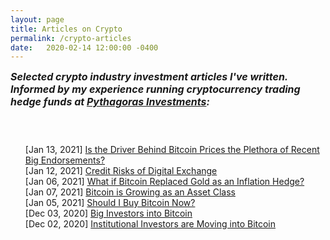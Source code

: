 ```yaml
---
layout: page
title: Articles on Crypto
permalink: /crypto-articles
date:   2020-02-14 12:00:00 -0400
---
```


<div class="row" style="display:block;">

<h5 style="font-size:medium; margin-top:6px;">
Selected crypto industry investment articles I've written. <br/>
Informed by my experience running 
cryptocurrency trading hedge funds at <a href="https://pythagoras.investments">Pythagoras Investments</a>:</h5>
<br/>
<ul style="list-style-type: none;">
  <li>[Jan 13, 2021] <a href="https://impactmagazine.medium.com/mitchell-dong-15707842f240" target="_blank">Is the Driver Behind Bitcoin Prices the Plethora of Recent Big Endorsements?</a></li>
  <li>[Jan 12, 2021] <a href="https://coolbrandspeople.wordpress.com/2021/01/12/mitchell-dong-2/" target="_blank">Credit Risks of Digital Exchange</a></li>
  <li>[Jan 06, 2021] <a href="https://insightsfromleaders.medium.com/mitchell-dong-6ff7b0905773" target="_blank">What if Bitcoin Replaced Gold as an Inflation Hedge?</a></li>
  <li>[Jan 07, 2021] <a href="https://coolbrandspeople.wordpress.com/2021/01/07/mitchell-dong/" target="_blank">Bitcoin is Growing as an Asset Class</a></li>
  <li>[Jan 05, 2021] <a href="https://impactmagazine.medium.com/mitchell-dong-45142d3d5bba" target="_blank">Should I Buy Bitcoin Now?</a></li><li>[Dec 03, 2020] <a href="https://a-point-of-view.medium.com/mitchell-dong-55af476b6bc4" target="_blank">Big Investors into Bitcoin</a></li>
  <li>[Dec 02, 2020] <a href="https://coolbrandsinfluencers.wordpress.com/2020/12/02/mitchell-dong/" target="_blank">Institutional Investors are Moving into Bitcoin</a></li>

</ul>

</div>